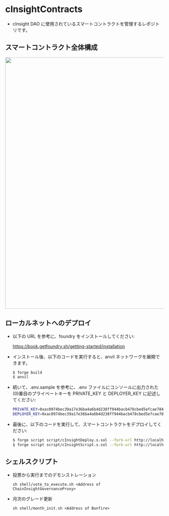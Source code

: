 # cInsightContracts

- cInsight DAO に使用されているスマートコントラクトを管理するレポジトリです。

## スマートコントラクト全体構成

<img src="https://user-images.githubusercontent.com/34847784/200167730-a41fe5da-6881-4b02-8164-95ff33bb1cc1.png" width=800px>

## ローカルネットへのデプロイ

- 以下の URL を参考に、foundry をインストールしてください:

  https://book.getfoundry.sh/getting-started/installation

- インストール後、以下のコードを実行すると、anvil ネットワークを展開できます。

  ```bash
  $ forge build
  $ anvil
  ```

- 続いて、.env.sample を参考に、.env ファイルにコンソールに出力された(0)番目のプライベートキーを PRIVATE_KEY と DEPLOYER_KEY に記述してください:

  ```bash
  PRIVATE_KEY=0xac0974bec39a17e36ba4a6b4d238ff944bacb478cbed5efcae784d7bf4f2ff80
  DEPLOYER_KEY=0xac0974bec39a17e36ba4a6b4d238ff944bacb478cbed5efcae784d7bf4f2ff80
  ```

- 最後に、以下のコードを実行して、スマートコントラクトをデプロイしてください:
  ```bash
  $ forge script script/cInsightDeploy.s.sol --fork-url http://localhost:8545 --broadcast
  $ forge script script/cInsightScript.s.sol --fork-url http://localhost:8545 --broadcast
  ```

## シェルスクリプト

- 投票から実行までのデモンストレーション
  ```
  sh shell/vote_to_execute.sh <Address of ChainInsightGovernanceProxy>
  ```
- 月次のグレード更新
  ```
  sh shell/month_init.sh <Address of Bonfire>
  ```
